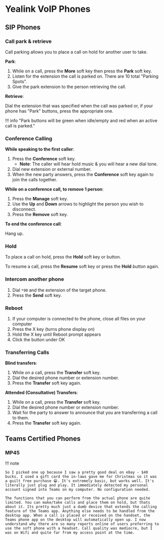 # Yealink VoIP Phones

## SIP Phones

### Call park & retrieve

Call parking allows you to place a call on hold for another user to take.

**Park**:

1. While on a call, press the **More** soft key then press the **Park** soft key.
2. Listen for the extension the call is parked on. There are 10 total "Parking Spots".
3. Give the park extension to the person retrieving the call.

**Retrieve**:

Dial the extension that was specified when the call was parked or, if your phone has "Park" buttons, press the appropriate one. 

!!! info "Park buttons will be green when idle/empty and red when an active call is parked."

### Conference Calling

**While speaking to the first caller**:

1. Press the **Conference** soft key.<br>
    - **Note**: The caller will hear hold music & you will hear a new dial tone.
2. Dial new extension or external number.
3. When the new party answers, press the **Conference** soft key again to join the calls together.

**While on a conference call, to remove 1 person**:

1. Press the **Manage** soft key.
2. Use the **Up** and **Down** arrows to highlight the person you wish to disconnect.
3. Press the **Remove** soft key.

**To end the conference call**:

Hang up.

### Hold

To place a call on hold, press the **Hold** soft key or button.

To resume a call, press the **Resume** soft key or press the **Hold** *button* again.

### Intercom another phone

1. Dial `*90` and the extension of the target phone.
2. Press the **Send** soft key.

### Reboot

1. If your computer is connected to the phone, close all files on your computer
2. Press the X key (turns phone display on)
3. Hold the X key until Reboot prompt appears
4. Click the button under OK

### Transferring Calls

**Blind transfers**:

1. While on a call, press the **Transfer** soft key.
2. Dial the desired phone number or extension number.
3. Press the **Transfer** soft key again.

**Attended (Consultative) Transfers**:

1. While on a call, press the **Transfer** soft key.
2. Dial the desired phone number or extension number.
3. Wait for the party to answer to announce that you are transferring a call to them.
4. Press the **Transfer** soft key again.

## Teams Certified Phones

### MP45

!!! note

    So I picked one up because I saw a pretty good deal on ebay - $40 bucks. I used a gift card the in-laws gave me for Christmas so it was a guilt free purchase 😁. It's extremely basic, but works well. It's literally just plug and play. It immediately detected my personal account signed into Teams on my computer. No configuration needed. 

    The functions that you can perform from the actual phone are quite limited. You can make/take calls and place them on hold, but thats about it. Its pretty much just a dumb device that extends the calling feature of the Teams app. Anything else needs to be handled from the desktop app. When a call is placed or received on the handset, the Teams phone app on the desktop will automatically open up. I now understand why there are so many reports online of users preferring to use the soft phone with a headset. Call quality was mediocre, but I was on Wifi and quite far from my access point at the time. 
